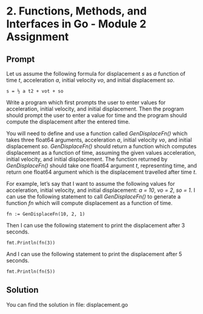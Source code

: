 # 2. Functions, Methods, and Interfaces in Go - Module 2 Assignment

## Prompt

Let us assume the following formula for displacement *s* as *a* function of time *t*, acceleration *a*, initial velocity *vo*, and initial displacement *so*.

    s = ½ a t2 + vot + so

Write a program which first prompts the user to enter values for acceleration, initial velocity, and initial displacement. Then the program should prompt the user to enter a value for time and the program should compute the displacement after the entered time.

You will need to define and use a function called *GenDisplaceFn()* which takes three float64 arguments, acceleration *a*, initial velocity *vo*, and initial displacement *so*. *GenDisplaceFn()* should return a function which computes displacement as a function of time, assuming the given values acceleration, initial velocity, and initial displacement. The function returned by *GenDisplaceFn()* should take one float64 argument *t*, representing time, and return one float64 argument which is the displacement travelled after time *t*.

For example, let’s say that I want to assume the following values for acceleration, initial velocity, and initial displacement: *a = 10*, *vo = 2*, *so = 1*. I can use the following statement to call *GenDisplaceFn()* to generate a function *fn* which will compute displacement as a function of time.

    fn := GenDisplaceFn(10, 2, 1)

Then I can use the following statement to print the displacement after 3 seconds.

    fmt.Println(fn(3))

And I can use the following statement to print the displacement after 5 seconds.

    fmt.Println(fn(5))

## Solution

You can find the solution in file: displacement.go